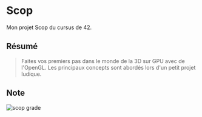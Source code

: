 # Scop
Mon projet Scop du cursus de 42.

## Résumé
>  Faites vos premiers pas dans le monde de la 3D sur GPU avec de l'OpenGL. Les principaux concepts sont abordés lors d'un petit projet ludique. 

## Note
![scop grade](https://badge42.vercel.app/api/v2/cl1kx405i014409ju8dq834q5/project/2967688)
